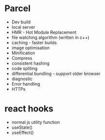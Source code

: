 # Parcel 
- Dev build
- local server
- HMR - Hot Module Replacement
- file watching algorithm (written in c++)
- caching - faster builds
- image optimisation
- Minification 
- Compress
- consistent hashing
- code spliting
- differential bundling - support older browser
- diagnostic
- Error handling
- HTTPs


# react hooks
- normal js utility function
- useState()
- useEffect()

